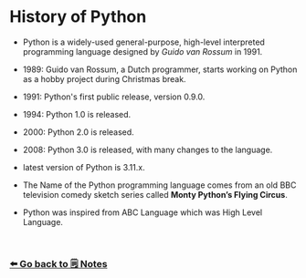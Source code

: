 # History of Python

- Python is a widely-used general-purpose, high-level interpreted programming language designed by *Guido van Rossum* in 1991.

- 1989: Guido van Rossum, a Dutch programmer, starts working on Python as a hobby project during Christmas break.

- 1991: Python's first public release, version 0.9.0.

- 1994: Python 1.0 is released.

- 2000: Python 2.0 is released.

- 2008: Python 3.0 is released, with many changes to the language.

- latest version of Python is 3.11.x.

- The Name of the Python programming language comes from an old BBC television comedy sketch series called **Monty Python’s Flying Circus**.

- Python was inspired from ABC Language which was High Level Language.

<br>

### [⬅️ Go back to 🗒️ Notes](./README.md)